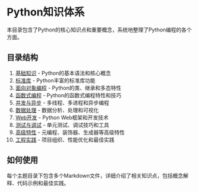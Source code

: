 # Python知识体系

本目录包含了Python的核心知识点和重要概念，系统地整理了Python编程的各个方面。

## 目录结构

1. [基础知识](./基础知识/README.md) - Python的基本语法和核心概念
2. [标准库](./标准库/README.md) - Python丰富的标准库功能
3. [面向对象编程](./面向对象编程/README.md) - Python的类、继承和多态特性
4. [函数式编程](./函数式编程/README.md) - Python的函数式编程特性和技巧
5. [并发与异步](./并发与异步/README.md) - 多线程、多进程和异步编程
6. [数据处理](./数据处理/README.md) - 数据分析、处理和可视化
7. [Web开发](./Web开发/README.md) - Python Web框架和开发技术
8. [测试与调试](./测试与调试/README.md) - 单元测试、调试技巧和工具
9. [高级特性](./高级特性/README.md) - 元编程、装饰器、生成器等高级特性
10. [工程实践](./工程实践/README.md) - 项目组织、性能优化和最佳实践

## 如何使用

每个主题目录下包含多个Markdown文件，详细介绍了相关知识点，包括概念解释、代码示例和最佳实践。
